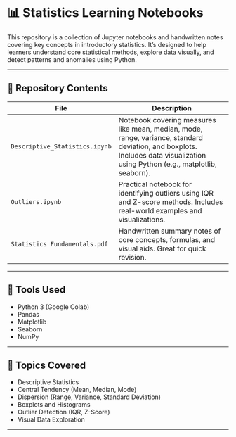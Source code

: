 # 📊 Statistics Learning Notebooks

This repository is a collection of Jupyter notebooks and handwritten notes covering key concepts in introductory statistics. It’s designed to help learners understand core statistical methods, explore data visually, and detect patterns and anomalies using Python.

---

## 📁 Repository Contents

| File | Description |
|------|-------------|
| `Descriptive_Statistics.ipynb` | Notebook covering measures like mean, median, mode, range, variance, standard deviation, and boxplots. Includes data visualization using Python (e.g., matplotlib, seaborn). |
| `Outliers.ipynb` | Practical notebook for identifying outliers using IQR and Z-score methods. Includes real-world examples and visualizations. |
| `Statistics Fundamentals.pdf` | Handwritten summary notes of core concepts, formulas, and visual aids. Great for quick revision. |

---

## 🔧 Tools Used

- Python 3 (Google Colab)
- Pandas
- Matplotlib
- Seaborn
- NumPy

---

## 🧠 Topics Covered

- Descriptive Statistics
- Central Tendency (Mean, Median, Mode)
- Dispersion (Range, Variance, Standard Deviation)
- Boxplots and Histograms
- Outlier Detection (IQR, Z-Score)
- Visual Data Exploration

---
